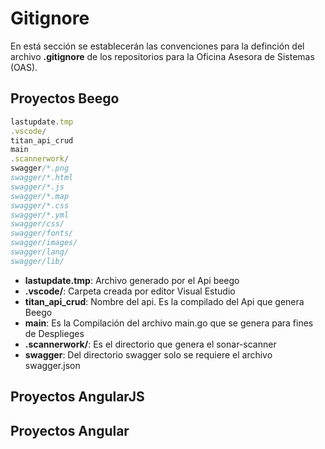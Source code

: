 # Gitignore

En está sección se establecerán las convenciones para la definción del archivo **.gitignore** de los repositorios para la Oficina Asesora de Sistemas (OAS).

## Proyectos Beego

  ```javascript
  lastupdate.tmp
  .vscode/
  titan_api_crud
  main
  .scannerwork/
  swagger/*.png
  swagger/*.html
  swagger/*.js
  swagger/*.map
  swagger/*.css
  swagger/*.yml
  swagger/css/
  swagger/fonts/
  swagger/images/
  swagger/lang/
  swagger/lib/
  ```

- **lastupdate.tmp**: Archivo generado por el Api beego
- **.vscode/**: Carpeta creada por editor Visual Estudio
- **titan_api_crud**: Nombre del api. Es la compilado del Api que genera Beego
- **main**: Es la Compilación del archivo main.go que se genera para fines de Desplieges
- **.scannerwork/**: Es el directorio que genera el sonar-scanner
- **swagger**: Del directorio swagger solo se requiere el archivo swagger.json


## Proyectos AngularJS


## Proyectos Angular
